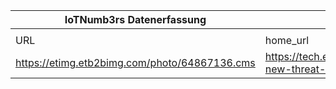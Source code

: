 |IoTNumb3rs Datenerfassung|||||||||||
| ---- | ---- | ---- | ---- | ---- | ---- | ---- | ---- | ---- | ---- | ---- |
||||||||||||
|URL|home_url|filename|device_class|device_count|market_class|market_volume|prognosis_year|publication_year|authorship_class|Dropbox folder|
|https://etimg.etb2bimg.com/photo/64867136.cms|https://tech.economictimes.indiatimes.com/news/corporate/the-new-threat-weaponisation-of-iot-infographic/64866823|file5_64867136.cms||||||||MariaMarg/20181124-0000|
